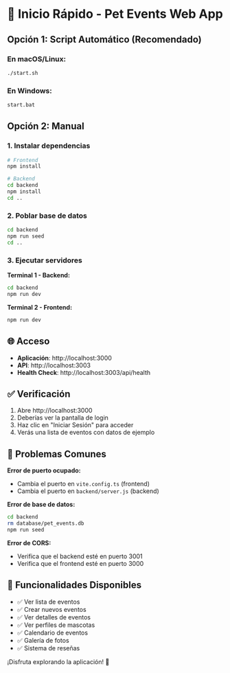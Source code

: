 # 🚀 Inicio Rápido - Pet Events Web App

## Opción 1: Script Automático (Recomendado)

### En macOS/Linux:
```bash
./start.sh
```

### En Windows:
```bash
start.bat
```

## Opción 2: Manual

### 1. Instalar dependencias
```bash
# Frontend
npm install

# Backend
cd backend
npm install
cd ..
```

### 2. Poblar base de datos
```bash
cd backend
npm run seed
cd ..
```

### 3. Ejecutar servidores

**Terminal 1 - Backend:**
```bash
cd backend
npm run dev
```

**Terminal 2 - Frontend:**
```bash
npm run dev
```

## 🌐 Acceso

- **Aplicación**: http://localhost:3000
- **API**: http://localhost:3003
- **Health Check**: http://localhost:3003/api/health

## ✅ Verificación

1. Abre http://localhost:3000
2. Deberías ver la pantalla de login
3. Haz clic en "Iniciar Sesión" para acceder
4. Verás una lista de eventos con datos de ejemplo

## 🐛 Problemas Comunes

**Error de puerto ocupado:**
- Cambia el puerto en `vite.config.ts` (frontend)
- Cambia el puerto en `backend/server.js` (backend)

**Error de base de datos:**
```bash
cd backend
rm database/pet_events.db
npm run seed
```

**Error de CORS:**
- Verifica que el backend esté en puerto 3001
- Verifica que el frontend esté en puerto 3000

## 📱 Funcionalidades Disponibles

- ✅ Ver lista de eventos
- ✅ Crear nuevos eventos
- ✅ Ver detalles de eventos
- ✅ Ver perfiles de mascotas
- ✅ Calendario de eventos
- ✅ Galería de fotos
- ✅ Sistema de reseñas

¡Disfruta explorando la aplicación! 🐾
